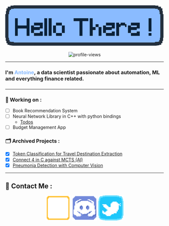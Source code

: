 <h1 align="center"><img align="center" src="/assets/hello-there.png" alt="Hello there !" /></h1>

<p align="center">
<img src="https://komarev.com/ghpvc/?username=Az-r-ow&color=8abbff&style=for-the-badge" alt="profile-views">
</p>

---

<h3>I'm <span style="color: #8abbff"><b>Antoine</b></span>, a <b>data scientist</b> passionate about automation, ML and everything finance related.<h3>

---

### 🔭 Working on :

- [ ] Book Recommendation System
- [ ] Neural Network Library in C++ with python bindings
  - [Todos](https://github.com/Az-r-ow/NeuralNet/blob/main/TODO.md)
- [ ] Budget Management App

### 🗂️ Archived Projects :

- [x] [Token Classification for Travel Destination Extraction](https://github.com/Az-r-ow/TravelNER)
- [x] [Connect 4 in C against MCTS (AI)](https://github.com/Az-r-ow/connect4)
- [x] [Pneumonia Detection with Computer Vision](https://github.com/Az-r-ow/zoidberg)

---

## 🔗 Contact Me :

<p align="center">
<a href="https://www.linkedin.com/in/antoine-azar-01/" target="_blank"><img align="center" src="/assets/linkedin-logo_p.png" alt="linkedin" height="80" width="80"/></a>
<a href="https://discord.gg/jJz5cHHrT5" target="_blank"><img align="center" src="/assets/discord_logo_p.png" alt="discord" height="80" width="80"/></a>
<a target="_blank" href="https://twitter.com/Az_r_ow"><img src="/assets/twitter-logo.png" align="center" alt="twitter" height="80" width="80" /></a>
</p>
